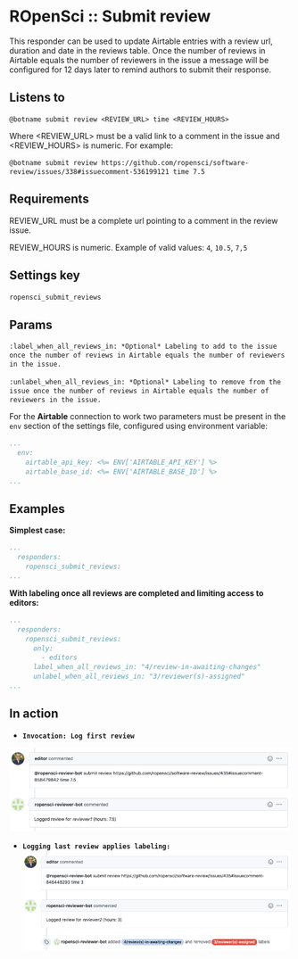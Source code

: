 ROpenSci :: Submit review
=========================

This responder can be used to update Airtable entries with a review url, duration and date in the reviews table. Once the number of reviews in Airtable equals the number of reviewers in the issue a message will be configured for 12 days later to remind authors to submit their response.

## Listens to

```
@botname submit review <REVIEW_URL> time <REVIEW_HOURS>
```
Where \<REVIEW_URL\> must be a valid link to a comment in the issue and \<REVIEW_HOURS\> is numeric. For example:
```
@botname submit review https://github.com/ropensci/software-review/issues/338#issuecomment-536199121 time 7.5
```


## Requirements

REVIEW_URL must be a complete url pointing to a comment in the review issue.

REVIEW_HOURS is numeric. Example of valid values: `4`, `10.5`, `7,5`

## Settings key

`ropensci_submit_reviews`

## Params

```eval_rst
:label_when_all_reviews_in: *Optional* Labeling to add to the issue once the number of reviews in Airtable equals the number of reviewers in the issue.

:unlabel_when_all_reviews_in: *Optional* Labeling to remove from the issue once the number of reviews in Airtable equals the number of reviewers in the issue.

```

For the **Airtable** connection to work two parameters must be present in the `env` section of the settings file, configured using environment variable:
```yaml
...
  env:
    airtable_api_key: <%= ENV['AIRTABLE_API_KEY'] %>
    airtable_base_id: <%= ENV['AIRTABLE_BASE_ID'] %>
...
```

## Examples

**Simplest case:**
```yaml
...
  responders:
    ropensci_submit_reviews:
...
```

**With labeling once all reviews are completed and limiting access to editors:**
```yaml
...
  responders:
    ropensci_submit_reviews:
      only:
        - editors
      label_when_all_reviews_in: "4/review-in-awaiting-changes"
      unlabel_when_all_reviews_in: "3/reviewer(s)-assigned"
...
```

## In action

* **`Invocation: Log first review`**


![](../../images/responders/ropensci/ropensci_submit_reviews_1.png "ROpenSci :: Submit review: first review in")

* **`Logging last review applies labeling:`**
![](../../images/responders/ropensci/ropensci_submit_reviews_2.png "ROpenSci :: Submit review: last review and labeling")
